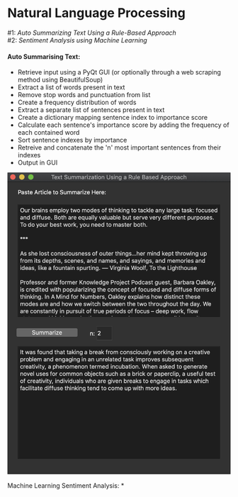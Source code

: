 # Natural Language Processing


#1: 
_Auto Summarizing Text Using a Rule-Based Approach_
\
#2: _Sentiment Analysis using Machine Learning_


#### Auto Summarising Text:

* Retrieve input using a PyQt GUI (or optionally through a web scraping method using BeautifulSoup)
* Extract a list of words present in text
* Remove stop words and punctuation from list
* Create a frequency distribution of words
* Extract a separate list of sentences present in text
* Create a dictionary mapping sentence index to importance score
* Calculate each sentence's importance score by adding the frequency of each contained word
* Sort sentence indexes by importance
* Retreive and concatenate the 'n' most important sentences from their indexes
* Output in GUI

<img src="screenshotSummarizeText.png" width="550">

Machine Learning Sentiment Analysis:
* 
